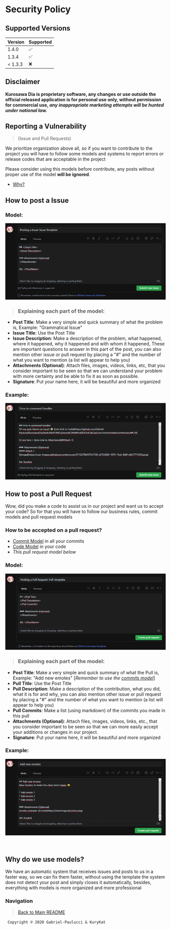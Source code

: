 # Security Policy

## Supported Versions

| Version   | Supported          |
| --------- | ------------------ |
| 1.4.0     | :white_check_mark: |
| 1.3.4     | :white_check_mark: |
| < 1.3.3   | :x:                |

## **Disclaimer**
**Kurosawa Dia is proprietary software, any changes or use outside the official released application is for personal use only, without permission for commercial use, *any inappropriate marketing attempts will be hunted under national law.***

## Reporting a Vulnerability 
> (Issue and Pull Requests)

We prioritize organization above all, so if you want to contribute to the project you will have to follow some models and systems to report errors or release codes that are acceptable in the project

Please consider using this models before contribute, any posts without proper use of the model **will be ignored**.
* [Why?](#why-do-we-use-models)

## How to post a Issue 
### Model:
![Issue Template Image](other/images/issue_template.png)
> ### Explaining each part of the model:

* **Post Title**: Make a very simple and quick summary of what the problem is, Example: "Grammatical Issue"
* **Issue Title**: Use the Post Title
* **Issue Description**: Make a description of the problem, what happened, where it happened, why it happened and with whom it happened, These are important questions to answer in this part of the post, you can also mention other issue or pull request by placing a "#" and the number of what you want to mention (a list will appear to help you)
* **Attachments (Optional)**: Attach files, images, videos, links, etc, that you consider important to be seen so that we can understand your problem with more certainty and be able to fix it as soon as possible.
* **Signature**: Put your name here, it will be beautiful and more organized

### Example:
![Issue Example Image](other/images/issue_example.png)

## How to post a Pull Request
Wow, did you make a code to assist us in our project and want us to accept your code? So for that you will have to follow our business rules, commit models and pull request models

### How to be accepted on a pull request?
* [Commit Model](docs/commitModel.md) in all your commits
* [Code Model](docs/codeModel.md) in your code
* *This pull request model below*

### Model:
![Pull Template Image](other/images/pull_template.png)

> ### Explaining each part of the model:

* **Post Title**: Make a very simple and quick summary of what the Pull is, Example: "Add new emotes" [*Remember to use the [commits model](docs/commitModel.md)*]
* **Pull Title**: Use the Post Title
* **Pull Description**: Make a description of the contribution, what you did, what it is for and why, you can also mention other issue or pull request by placing a "#" and the number of what you want to mention (a list will appear to help you)
* **Pull Commits**: Make a list (using markdown) of the commits you made in this pull
* **Attachments (Optional)**: Attach files, images, videos, links, etc., that you consider important to be seen so that we can more easily accept your additions or changes in our project.
* **Signature**: Put your name here, it will be beautiful and more organized

### Example:
![Pull Example Image](other/images/pull_example.png)

<br>

## Why do we use models?
We have an automatic system that receives issues and posts to us in a faster way, so we can fix them faster, without using the template the system does not detect your post and simply closes it automatically, besides, everything with models is more organized and more professional


### Navigation
> [Back to Main README](../README.md)

     Copyright © 2020 Gabriel-Paulucci & KuryKat